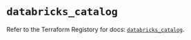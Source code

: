 # `databricks_catalog`

Refer to the Terraform Registory for docs: [`databricks_catalog`](https://registry.terraform.io/providers/databricks/databricks/1.33.0/docs/resources/catalog).
